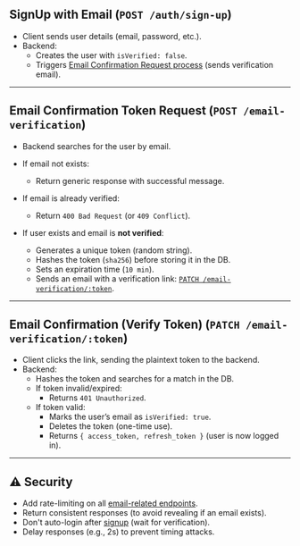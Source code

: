 ## SignUp with Email (`POST /auth/sign-up`)

- Client sends user details (email, password, etc.).
- Backend:
    - Creates the user with `isVerified: false`.
    - Triggers [Email Confirmation Request process](#email-confirmation-token-request-post-email-verification) (sends verification email).

---

## Email Confirmation Token Request (`POST /email-verification`)

- Backend searches for the user by email.

- If email not exists:
    - Return generic response with successful message.

- If email is already verified:
    - Return `400 Bad Request` (or `409 Conflict`).

- If user exists and email is **not verified**:
    - Generates a unique token (random string).
    - Hashes the token (`sha256`) before storing it in the DB.
    - Sets an expiration time (`10 min`).
    - Sends an email with a verification link:
      [`PATCH /email-verification/:token`](#email-confirmation-verify-token-patch-email-verificationtoken).

---

## Email Confirmation (Verify Token) (`PATCH /email-verification/:token`)

- Client clicks the link, sending the plaintext token to the backend.
- Backend:
    - Hashes the token and searches for a match in the DB.
    - If token invalid/expired:
        - Returns `401 Unauthorized`.
    - If token valid:
        - Marks the user’s email as `isVerified: true`.
        - Deletes the token (one-time use).
        - Returns `{ access_token, refresh_token }` (user is now logged in).

---

## ⚠ Security

- Add rate-limiting on all [email-related endpoints](#email-confirmation-token-request-post-email-verification).
- Return consistent responses (to avoid revealing if an email exists).
- Don't auto-login after [signup](#signup-with-email-post-auth-sign-up) (wait for verification).
- Delay responses (e.g., 2s) to prevent timing attacks.
